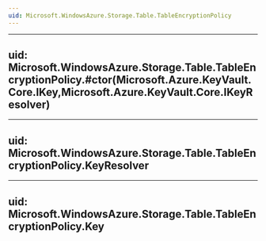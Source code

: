 ```yaml
---
uid: Microsoft.WindowsAzure.Storage.Table.TableEncryptionPolicy
---
```


---
uid: Microsoft.WindowsAzure.Storage.Table.TableEncryptionPolicy.#ctor(Microsoft.Azure.KeyVault.Core.IKey,Microsoft.Azure.KeyVault.Core.IKeyResolver)
---

---
uid: Microsoft.WindowsAzure.Storage.Table.TableEncryptionPolicy.KeyResolver
---

---
uid: Microsoft.WindowsAzure.Storage.Table.TableEncryptionPolicy.Key
---
